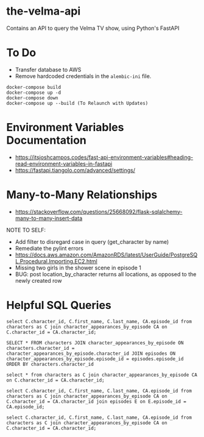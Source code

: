 # the-velma-api
Contains an API to query the Velma TV show, using Python's FastAPI

# To Do
- Transfer database to AWS
- Remove hardcoded credentials in the `alembic-ini` file. 

```
docker-compose build
docker-compose up -d
docker-compose down
docker-compose up --build (To Relaunch with Updates)
```

# Environment Variables Documentation
- https://itsjoshcampos.codes/fast-api-environment-variables#heading-read-environment-variables-in-fastapi
- https://fastapi.tiangolo.com/advanced/settings/


# Many-to-Many Relationships
- https://stackoverflow.com/questions/25668092/flask-sqlalchemy-many-to-many-insert-data

NOTE TO SELF:
- Add filter to disregard case in query (get_character by name)
- Remediate the pylint errors
- https://docs.aws.amazon.com/AmazonRDS/latest/UserGuide/PostgreSQL.Procedural.Importing.EC2.html
- Missing two girls in the shower scene in episode 1
- BUG: post location_by_character returns all locations, as opposed to the newly created row

# Helpful SQL Queries
```
select C.character_id, C.first_name, C.last_name, CA.episode_id from characters as C join character_appearances_by_episode CA on C.character_id = CA.character_id;
```


```
SELECT * FROM characters JOIN character_appearances_by_episode ON characters.character_id = character_appearances_by_episode.character_id JOIN episodes ON character_appearances_by_episode.episode_id = episodes.episode_id ORDER BY characters.character_id

select * from characters as C join character_appearances_by_episode CA on C.character_id = CA.character_id;

select C.character_id, C.first_name, C.last_name, CA.episode_id from characters as C join character_appearances_by_episode CA on C.character_id = CA.character_id join episodes E on E.episode_id = CA.episode_id;

select C.character_id, C.first_name, C.last_name, CA.episode_id from characters as C join character_appearances_by_episode CA on C.character_id = CA.character_id;
```
